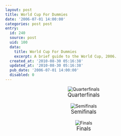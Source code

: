 ```yaml
---
layout: post
title: World Cup For Dummies
date: '2006-07-01 14:00:00'
categories: post post
entry:
  id: 240
  source: post
  uid: 100
  data:
    title: World Cup For Dummies
    excerpt: A brief guide to the World Cup, 2006.
  created_at: '2010-08-30 05:16:38'
  updated_at: '2010-08-30 05:16:38'
  pub_date: '2006-07-01 14:00:00'
  disabled: 0
---
```

<center>
<img src='/images/wcup_quarter.jpg' alt='Quarterfinals'>
<br><big>Quarterfinals</big>
<br><br>
<img src='/images/wcup_semi.jpg' alt='Semifinals'>
<br><big>Semifinals</big>
<br><br>
<img src='/images/wcup_final.jpg' alt='Finals'><br>
<big>Finals</big>
</center>

